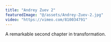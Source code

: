 ```yaml
---
title: "Andrey Zuev 2"
featuredImage: "@/assets/Andrey-Zuev-2.jpg"
video: "https://vimeo.com/810034791"
---
```

A remarkable second chapter in transformation.